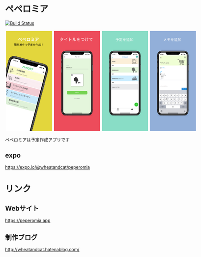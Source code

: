# ペペロミア

[![Build Status](https://travis-ci.org/wheatandcat/Peperomia.svg?branch=master)](https://travis-ci.org/wheatandcat/Peperomia)

<div style="display:flex">
    <img src="./image/ios/6.5-inch2.png" width="150" style="padding:3px"/>
    <img src="./image/ios/6.5-inch3.png" width="150" style="padding:3px"/>
    <img src="./image/ios/6.5-inch4.png" width="150" style="padding:3px"/>
    <img src="./image/ios/6.5-inch5.png" width="150" style="padding:3px"/>
</div>

ペペロミアは予定作成アプリです

## expo

https://expo.io/@wheatandcat/peperomia


# リンク

## Webサイト
https://peperomia.app

## 制作ブログ
http://wheatandcat.hatenablog.com/
